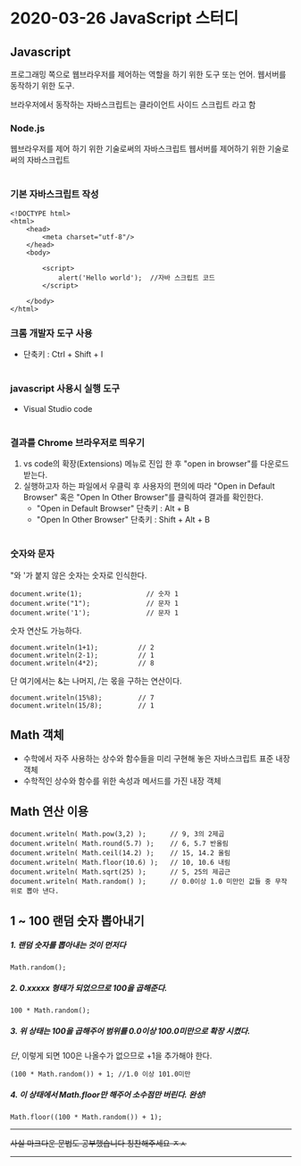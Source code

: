 # 2020-03-26 JavaScript 스터디

## Javascript
프로그래밍 쪽으로 웹브라우저를 제어하는 역할을 하기 위한 도구 또는 언어.
웹서버를 동작하기 위한 도구.

브라우저에서 동작하는 자바스크립트는 클라이언트 사이드 스크립트 라고 함


### Node.js
웹브라우저를 제어 하기 위한 기술로써의 자바스크립트
웹서버를 제어하기 위한 기술로써의 자바스크립트  
# 

### 기본 자바스크립트 작성

    <!DOCTYPE html>
    <html>
        <head>
            <meta charset="utf-8"/>
        </head>
        <body>

            <script>
                alert('Hello world');  //자바 스크립트 코드
            </script>

        </body>
    </html>



### 크롬 개발자 도구 사용
* 단축키 : Ctrl + Shift + I  
# 


### javascript 사용시 실행 도구
* Visual Studio code  
# 


### 결과를 Chrome 브라우저로 띄우기
1. vs code의 확장(Extensions) 메뉴로 진입 한 후 "open in browser"를 다운로드 받는다.
2. 실행하고자 하는 파일에서 우클릭 후 사용자의 편의에 따라 "Open in Default Browser" 혹은 "Open In Other Browser"를 클릭하여 결과를 확인한다.
    - "Open in Default Browser" 단축키 : Alt + B
    - "Open In Other Browser" 단축키 : Shift + Alt + B
# 

### 숫자와 문자

"와 '가 붙지 않은 숫자는 숫자로 인식한다.

    document.write(1);                // 숫자 1
    document.write("1");              // 문자 1
    document.write('1');              // 문자 1
      

숫자 연산도 가능하다.

    document.writeln(1+1);          // 2
    document.writeln(2-1);          // 1
    document.writeln(4*2);          // 8

단 여기에서는 &는 나머지, /는 몫을 구하는 연산이다.

    document.writeln(15%8);         // 7
    document.writeln(15/8);         // 1


## Math 객체
* 수학에서 자주 사용하는 상수와 함수들을 미리 구현해 놓은 자바스크립트 표준 내장 객체
* 수학적인 상수와 함수를 위한 속성과 메서드를 가진 내장 객체

## Math 연산 이용

    document.writeln( Math.pow(3,2) );      // 9, 3의 2제곱
    document.writeln( Math.round(5.7) );    // 6, 5.7 반올림
    document.writeln( Math.ceil(14.2) );    // 15, 14.2 올림
    document.writeln( Math.floor(10.6) );   // 10, 10.6 내림
    document.writeln( Math.sqrt(25) );      // 5, 25의 제곱근 
    document.writeln( Math.random() );      // 0.0이상 1.0 미만인 값들 중 무작위로 뽑아 낸다.


## 1 ~ 100 랜덤 숫자 뽑아내기

##### 1. 랜덤 숫자를 뽑아내는 것이 먼저다

    Math.random();

##### 2. 0.xxxxx 형태가 되었으므로 100을 곱해준다.

    100 * Math.random();

##### 3. 위 상태는 100을 곱해주어 범위를 0.0이상 100.0미만으로 확장 시켰다.  
*단*, 이렇게 되면 100은 나올수가 없으므로 +1을 추가해야 한다.

    (100 * Math.random()) + 1; //1.0 이상 101.0미만

##### 4. 이 상태에서 Math.floor만 해주어 소수점만 버린다. **완성!**

    Math.floor((100 * Math.random()) + 1);






****************
~~사실 마크다운 문법도 공부했습니다 칭찬해주세요 ㅈㅅ~~
****************
